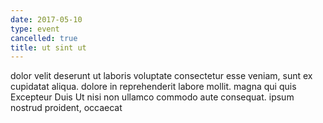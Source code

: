 ```yaml
---
date: 2017-05-10
type: event
cancelled: true
title: ut sint ut
---
```

dolor velit deserunt ut laboris voluptate consectetur esse veniam, sunt ex cupidatat aliqua. dolore in reprehenderit labore mollit. magna qui quis Excepteur Duis Ut nisi non ullamco commodo aute consequat. ipsum nostrud proident, occaecat